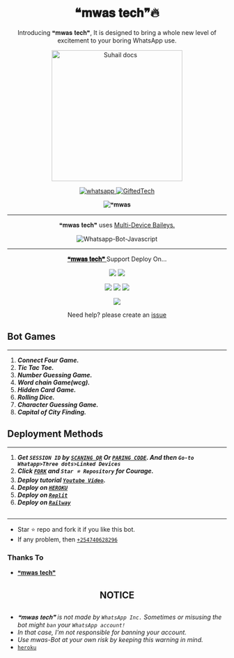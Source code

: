  <h1 align="center"> ❝𝐦𝐰𝐚𝐬 𝐭𝐞𝐜𝐡❞🔥 </h1> 
<p align="center"> Introducing ❝𝐦𝐰𝐚𝐬 𝐭𝐞𝐜𝐡❞, It is designed to bring a whole new level of excitement to your boring WhatsApp use. </p>

<p align="center">
  <a href="https://github.com/Mwas284/mwas-md-tec">
    <img alt="Suhail docs" height="300" src="https://telegra.ph/file/6637636f266e4eda2fbe1.jpg">
  </a>
</p>
    
   
   
<p align="center">
  <a href="https://wa.me/+254740628296?text=Hi+Bro--+I+Need+Help.+I+messaged+you+from+mwas md+Repo" target="_blank">
    <img alt="whatsapp" src="https://img.shields.io/badge/ Whatsapp -25D366?style=for-the-badge&logo=whatsapp&logoColor=white" />
 
  <a aria-label="ɢɪғᴛᴇᴅ ʙᴏᴛ is free to use" href="https://https://github.com/Mwas284/mwas-md-tec" target="_blank">
    <img alt="GiftedTech" src="https://img.shields.io/youtube/channel/subscribers/UCU071AMRqcd5mfTdCgJFwPg" target="_blank" />
  </a>

</p>
<p align="center"><img src="https://profile-counter.glitch.me/{❝𝐦𝐰𝐚𝐬 𝐭𝐞𝐜𝐡❞Info}/count.svg" alt=❝𝐦𝐰𝐚𝐬 𝐭𝐞𝐜𝐡❞ :: Visitor's Count" /></p>

---




<p align="center"> ❝𝐦𝐰𝐚𝐬 𝐭𝐞𝐜𝐡❞ uses
  <a href="https://github.com/adiwajshing/Baileys">Multi-Device Baileys.</a>
</p>
<p align="center">
  <img title="Whatsapp-Bot-Javascript" src="https://img.shields.io/badge/Javascript-363303?style=for-the-badge&logo=javascript&logoColor=c6c631"></img>
</p>

---

<p align="center">
  <a href="https://github.com/Mwas284/mwas-md-tec"><b>❝𝐦𝐰𝐚𝐬 𝐭𝐞𝐜𝐡❞ </b></a> Support Deploy On...
</p>

<p align="center">
  <a href="https://github.com/Mwas284/mwas-md-tec/blob/main/temp/deploy-on-vps.md"><img src="https://img.shields.io/badge/self hosting-3d1513?style=for-the-badge&logo=serverless&logoColor=FD5750"></a>
  <a href="https://railway.app/template/GZOvIe?referralCode=wVDLrh"><img src="https://img.shields.io/badge/railway-3e164f?style=for-the-badge&logo=railway&logoColor=0B0D0E"></a>
</p>
<p align="center">
  <a href="https://dashboard.heroku.com/new?template=https://github.com/Mwas284/mwas-md-tec"><img src="https://img.shields.io/badge/heroku-9d7acc?style=for-the-badge&logo=heroku&logoColor=430098"></a>
  <a href="https://suhail-web01.vercel.app/replit.html"><img src="https://img.shields.io/badge/replit-253c99?style=for-the-badge&logo=replit&logoColor=F26207"></a>
  <a href="https://app.koyeb.com/apps/deploy?type=git&repository=github.com/Giftedmaurice/gifted-bot-md&branch=main&env[SESSION_ID]&env[OWNER_NUMBER]=254762016957&env[MONGODB_URI]&&env[OWNER_NAME]=ɢɪғᴛᴇᴅ ᴛᴇᴄʜ&env[KOYEB_API]&env[PREFIX]=.&env[WAPRESENCE]&env[AUTO_READ_STATUS]=true&env[DISABLE_PM]=false&env[PACK_AUTHER]=whatsapp+bot&env[PACK_NAME]=ɢɪғᴛᴇᴅ ᴛᴇᴄʜ&env[STYLE]=0&env[MODE]=private&env[READ_MESSAGE]=false&env[THEME]=GIFTED&env[WARN_COUNT]=3&env[BLOCK_JID]=null&env[TIME_ZONE]=Africa/Nairobi&name=gifted-tech&env[KOYEB_NAME]=suhail-md&env[SUDO]=null&env[THUMB_IMAGE]=https://telegra.ph/file/54efddccf41281ad7ec51.jpg"><img src="https://img.shields.io/badge/koyeb-033604?style=for-the-badge&logo=koyeb&logoColor=white"></a>
</p>
<p align="center">
  <a href="https://youtu.be/3NdJb6_1cJM"><img src="https://img.shields.io/badge/CodeSpace-green?colorA=%23ff000&colorB=%23017e40&style=for-the-badge&logo=git&logoColor=white"></a>
</p>
<p align="center">Need help? please create an <a href="https://github.com/Mwas284/gifted-bot-md/issues">issue</a></p>

 



## Bot Games
---
1. ***Connect Four Game.***
2.  ***Tic Tac Toe.***
3.  ***Number Guessing Game.***
4.  ***Word chain Game(wcg).***
5.  ***Hidden Card Game.***
6.  ***Rolling Dice.***
7.  ***Character Guessing Game.***
8.  ***Capital of City Finding.***
##


 




    
   
## Deployment Methods
---
1.  ***Get `SESSION ID` by [`SCANING QR`](https://qr-scan.giftedtechnexus.co.ke) Or [`PARING CODE`](https://replit.com/@BrianMwangi9/MWAS-MD-Pairing-Code#index.js). And then `Go-to Whatapp>Three dots>Linked Devices`***
2.  ***Click [`FORK`](https://github.com/Mwas284/mwas-md-tec) and `Star ⭐ Repository` for Courage.***
3.  ***Deploy tutorial [`Youtube Video`](https://youtu.be/6rnftFl0fAI).***
4.  ***Deploy on [`HEROKU`](https://dashboard.heroku.com/new?template=https://github.com/Mwas284/mwas-md-tec)***
5.  ***Deploy on [`Replit`](https://replit.com/@BrianMwangi9/mwas-md-tec#README.md)***
6.  ***Deploy on [`Railway`](https://railway.app/template/GZOvIe?referralCode=wVDLrh)***


##
---


- Star ⭐ repo and fork it if you like this bot.
- If any problem, then [`+254740628296`](https://wa.me/254740628296)


### Thanks To
- [❝𝐦𝐰𝐚𝐬 𝐭𝐞𝐜𝐡❞](https://github.com/Mwas284/gifted-bot-md) 




<h2 align="center">  NOTICE
</h2>
   
## 
- *❝𝐦𝐰𝐚𝐬 𝐭𝐞𝐜𝐡❞ is not made by `WhatsApp Inc.` Sometimes or misusing the bot might `ban` your `WhatsApp account!`*
- *In that case, I'm not responsible for banning your account.*
- *Use mwas-Bot at your own risk by keeping this warning in mind.*
- [`heroku`]( https://dashboard.heroku.com/new?template=https://github.com/Mwas284/gifted-bot-md)
